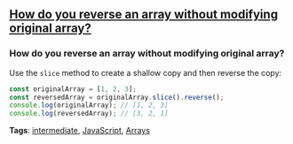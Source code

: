 ## [How do you reverse an array without modifying original array?](#how-do-you-reverse-an-array-without-modifying-original-array)

### How do you reverse an array without modifying original array?

Use the `slice` method to create a shallow copy and then reverse the copy:

```javascript
const originalArray = [1, 2, 3];
const reversedArray = originalArray.slice().reverse();
console.log(originalArray); // [1, 2, 3]
console.log(reversedArray); // [3, 2, 1]
```

**Tags**: [intermediate](./level/intermediate), [JavaScript](./theme/javascript), [Arrays](./theme/arrays)


